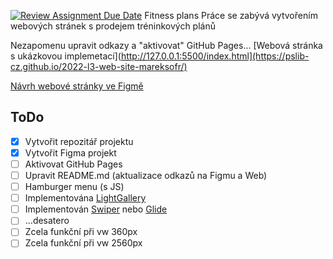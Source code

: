 [![Review Assignment Due Date](https://classroom.github.com/assets/deadline-readme-button-24ddc0f5d75046c5622901739e7c5dd533143b0c8e959d652212380cedb1ea36.svg)](https://classroom.github.com/a/KU8eozPI)
Fitness plans
Práce se zabývá vytvořením webových stránek s prodejem tréninkových plánů

Nezapomenu upravit odkazy a "aktivovat" GitHub Pages... 
[Webová stránka s ukázkovou implemetací](http://127.0.0.1:5500/index.html](https://pslib-cz.github.io/2022-l3-web-site-mareksofr/)

[Návrh webové stránky ve Figmě](https://www.figma.com/file/kBeS5judyAqEvtyLa9q6V8/projekt-web?type=design&node-id=2-81&t=l35mU3EF13TXkjUf-0)

## ToDo
- [x] Vytvořit repozitář projektu
- [x] Vytvořit Figma projekt
- [ ] Aktivovat GitHub Pages
- [ ] Upravit README.md (aktualizace odkazů na Figmu a Web)
- [ ] Hamburger menu (s JS)
- [ ] Implementována [LightGallery](https://github.com/sachinchoolur/lightGallery)
- [ ] Implementován [Swiper](https://swiperjs.com/) nebo [Glide](https://glidejs.com/)
- [ ] ...desatero
- [ ] Zcela funkční při vw 360px
- [ ] Zcela funkční při vw 2560px
